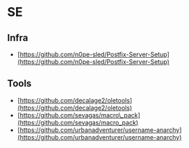 # SE

## Infra

* [https://github.com/n0pe-sled/Postfix-Server-Setup](https://github.com/n0pe-sled/Postfix-Server-Setup)

## Tools

* [https://github.com/decalage2/oletools](https://github.com/decalage2/oletools)
* [https://github.com/sevagas/macro\_pack](https://github.com/sevagas/macro_pack)
* [https://github.com/urbanadventurer/username-anarchy](https://github.com/urbanadventurer/username-anarchy)

